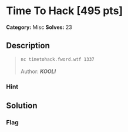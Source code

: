 # Time To Hack [495 pts]

**Category:** Misc
**Solves:** 23

## Description
>`nc timetohack.fword.wtf 1337`
<br><br>
Author: **_KOOLI_**

### Hint


## Solution

### Flag

